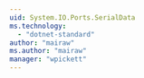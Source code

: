 ```yaml
---
uid: System.IO.Ports.SerialData
ms.technology: 
  - "dotnet-standard"
author: "mairaw"
ms.author: "mairaw"
manager: "wpickett"
---
```

